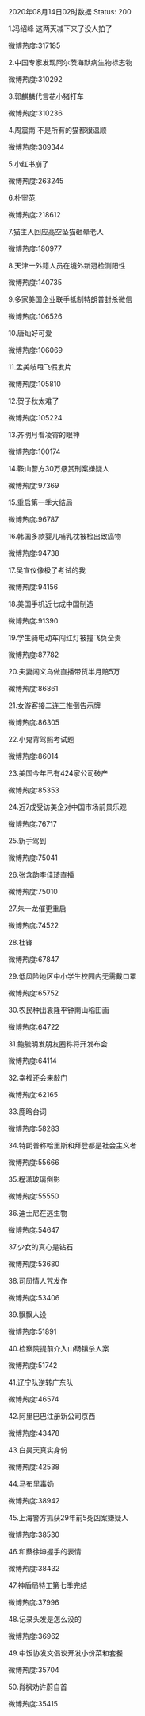 2020年08月14日02时数据
Status: 200

1.冯绍峰 这两天减下来了没人拍了

微博热度:317185

2.中国专家发现阿尔茨海默病生物标志物

微博热度:310292

3.郭麒麟代言花小猪打车

微博热度:310236

4.周震南 不是所有的猫都很温顺

微博热度:309344

5.小红书崩了

微博热度:263245

6.朴宰范

微博热度:218612

7.猫主人回应高空坠猫砸晕老人

微博热度:180977

8.天津一外籍人员在境外新冠检测阳性

微博热度:140735

9.多家美国企业联手抵制特朗普封杀微信

微博热度:106526

10.唐灿好可爱

微博热度:106069

11.孟美岐甩飞假发片

微博热度:105810

12.贺子秋太难了

微博热度:105224

13.齐明月看凌霄的眼神

微博热度:100174

14.鞍山警方30万悬赏刑案嫌疑人

微博热度:97369

15.重启第一季大结局

微博热度:96787

16.韩国多款婴儿哺乳枕被检出致癌物

微博热度:94738

17.吴宣仪像极了考试的我

微博热度:94156

18.美国手机近七成中国制造

微博热度:91390

19.学生骑电动车闯红灯被撞飞负全责

微博热度:87782

20.夫妻闯义乌做直播带货半月赔5万

微博热度:86861

21.女游客接二连三推倒告示牌

微博热度:86305

22.小鬼背驾照考试题

微博热度:86014

23.美国今年已有424家公司破产

微博热度:85353

24.近7成受访美企对中国市场前景乐观

微博热度:76717

25.新手驾到

微博热度:75041

26.张含韵李佳琦直播

微博热度:75010

27.朱一龙催更重启

微博热度:74522

28.杜锋

微博热度:67847

29.低风险地区中小学生校园内无需戴口罩

微博热度:65752

30.农民种出袁隆平钟南山稻田画

微博热度:64722

31.鲍毓明发朋友圈称将开发布会

微博热度:64114

32.幸福还会来敲门

微博热度:62165

33.鹿晗台词

微博热度:58283

34.特朗普称哈里斯和拜登都是社会主义者

微博热度:55666

35.程潇玻璃倒影

微博热度:55550

36.迪士尼在逃生物

微博热度:54647

37.少女的真心是钻石

微博热度:53680

38.司凤情人咒发作

微博热度:53406

39.飘飘人设

微博热度:51891

40.检察院提前介入山砀镇杀人案

微博热度:51742

41.辽宁队逆转广东队

微博热度:46574

42.阿里巴巴注册新公司京西

微博热度:43478

43.白昊天真实身份

微博热度:42538

44.马布里毒奶

微博热度:38942

45.上海警方抓获29年前5死凶案嫌疑人

微博热度:38530

46.和蔡徐坤握手的表情

微博热度:38432

47.神盾局特工第七季完结

微博热度:37996

48.记录头发是怎么没的

微博热度:36962

49.中饭协发文倡议开发小份菜和套餐

微博热度:35704

50.肖枫劝许蔚自首

微博热度:35415

